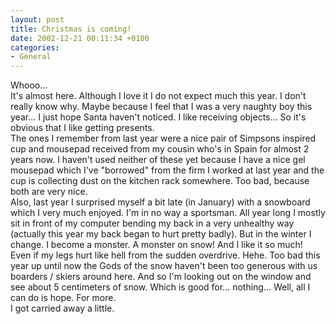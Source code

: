 ```yaml
---
layout: post
title: Christmas is coming!
date: 2002-12-21 00:11:34 +0100
categories:
- General
---
```

<p>Whooo...<br />
It's almost here. Although I love it I do not expect much this year. I don't really know why. Maybe because I feel that I was a very naughty boy this year... I just hope Santa haven't noticed. I like receiving objects... So it's obvious that I like getting presents.<br />
The ones I remember from last year were a nice pair of Simpsons inspired cup and mousepad received from my cousin who's in Spain for almost 2 years now. I haven't used neither of these yet because I have a nice gel mousepad which I've "borrowed" from the firm I worked at last year and the cup is collecting dust on the kitchen rack somewhere. Too bad, because both are very nice.<br />
Also, last year I surprised myself a bit late (in January) with a snowboard which I very much enjoyed. I'm in no way a sportsman. All year long I mostly sit in front of my computer bending my back in a very unhealthy way (actually this year my back began to hurt pretty badly). But in the winter I change. I become a monster. A monster on snow! And I like it so much! Even if my legs hurt like hell from the sudden overdrive. Hehe. Too bad this year up until now the Gods of the snow haven't been too generous with us boarders / skiers around here. And so I'm looking out on the window and see about 5 centimeters of snow. Which is good for... nothing... Well, all I can do is hope. For more.<br />
I got carried away a little.</p>
